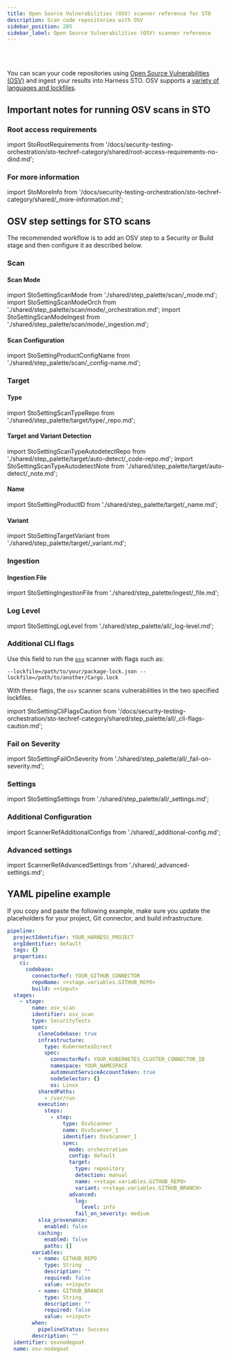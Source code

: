 ```yaml
---
title: Open Source Vulnerabilities (OSV) scanner reference for STO
description: Scan code repositories with OSV
sidebar_position: 285
sidebar_label: Open Source Vulnerabilities (OSV) scanner reference
---
```


<DocsTag   text="Code repo scanners"  backgroundColor= "#cbe2f9" textColor="#0b5cad" link="/docs/security-testing-orchestration/sto-techref-category/security-step-settings-reference#code-repo-scanners"  />
<DocsTag  text="Orchestration" backgroundColor= "#e3cbf9" textColor="#5c0bad" link="/docs/security-testing-orchestration/orchestrate-and-ingest/run-an-orchestrated-scan-in-sto"  />
<DocsTag  text="Ingestion" backgroundColor= "#e3cbf9" textColor="#5c0bad" link="/docs/security-testing-orchestration/orchestrate-and-ingest/ingestion-workflows/ingest-scan-results-into-an-sto-pipeline/" />
<br/>
<br/>

You can scan your code repositories using [Open Source Vulnerabilities (OSV)](https://google.github.io/osv-scanner/) and ingest your results into Harness STO. OSV supports a [variety of languages and lockfiles](https://google.github.io/osv-scanner/supported-languages-and-lockfiles).


## Important notes for running OSV scans in STO 

<!-- Currently, this integration supports the following:

- OSV SAST supports a [variety of languages and lockfiles](https://google.github.io/osv-scanner/supported-languages-and-lockfiles).
- OSV container image scans are currently limited to Debian-based images only.
- STO supports Ingestion mode only for this integration. 

-->


### Root access requirements 

import StoRootRequirements from '/docs/security-testing-orchestration/sto-techref-category/shared/root-access-requirements-no-dind.md';

<StoRootRequirements />


### For more information

import StoMoreInfo from '/docs/security-testing-orchestration/sto-techref-category/shared/_more-information.md';

<StoMoreInfo />


## OSV step settings for STO scans

The recommended workflow is to add an OSV step to a Security or Build stage and then configure it as described below. 

### Scan

#### Scan Mode

import StoSettingScanMode from './shared/step_palette/scan/_mode.md';
import StoSettingScanModeOrch from './shared/step_palette/scan/mode/_orchestration.md';
import StoSettingScanModeIngest from './shared/step_palette/scan/mode/_ingestion.md';

<StoSettingScanMode />
<StoSettingScanModeOrch />
<StoSettingScanModeIngest />


#### Scan Configuration

import StoSettingProductConfigName from './shared/step_palette/scan/_config-name.md';

<StoSettingProductConfigName />


### Target

#### Type

import StoSettingScanTypeRepo from './shared/step_palette/target/type/_repo.md';

<StoSettingScanTypeRepo />

#### Target and Variant Detection 

import StoSettingScanTypeAutodetectRepo from './shared/step_palette/target/auto-detect/_code-repo.md';
import StoSettingScanTypeAutodetectNote from './shared/step_palette/target/auto-detect/_note.md';

<StoSettingScanTypeAutodetectRepo/>
<StoSettingScanTypeAutodetectNote/>

#### Name 

import StoSettingProductID from './shared/step_palette/target/_name.md';

<StoSettingProductID />


#### Variant

import StoSettingTargetVariant from './shared/step_palette/target/_variant.md';

<StoSettingTargetVariant  />


### Ingestion

#### Ingestion File

import StoSettingIngestionFile from './shared/step_palette/ingest/_file.md';

<StoSettingIngestionFile  />

### Log Level

import StoSettingLogLevel from './shared/step_palette/all/_log-level.md';

<StoSettingLogLevel />


### Additional CLI flags

Use this field to run the [`osv`](https://google.github.io/osv-scanner/usage/) scanner with flags such as:

`--lockfile=/path/to/your/package-lock.json --lockfile=/path/to/another/Cargo.lock
`

With these flags, the `osv` scanner scans vulnerabilities in the two specified lockfiles. 


import StoSettingCliFlagsCaution from '/docs/security-testing-orchestration/sto-techref-category/shared/step_palette/all/_cli-flags-caution.md';

<StoSettingCliFlagsCaution />


### Fail on Severity

import StoSettingFailOnSeverity from './shared/step_palette/all/_fail-on-severity.md';

<StoSettingFailOnSeverity />

### Settings

import StoSettingSettings from './shared/step_palette/all/_settings.md';

<StoSettingSettings />


### Additional Configuration

import ScannerRefAdditionalConfigs from './shared/_additional-config.md';

<ScannerRefAdditionalConfigs />


### Advanced settings

import ScannerRefAdvancedSettings from './shared/_advanced-settings.md';

<ScannerRefAdvancedSettings />


## YAML pipeline example 

If you copy and paste the following example, make sure you update the placeholders for your project, Git connector, and build infrastructure.

```yaml
pipeline:
  projectIdentifier: YOUR_HARNESS_PROJECT
  orgIdentifier: default
  tags: {}
  properties:
    ci:
      codebase:
        connectorRef: YOUR_GITHUB_CONNECTOR
        repoName: <+stage.variables.GITHUB_REPO>
        build: <+input>
  stages:
    - stage:
        name: osv_scan
        identifier: osv_scan
        type: SecurityTests
        spec:
          cloneCodebase: true
          infrastructure:
            type: KubernetesDirect
            spec:
              connectorRef: YOUR_KUBERNETES_CLUSTER_CONNECTOR_ID
              namespace: YOUR_NAMESPACE
              automountServiceAccountToken: true
              nodeSelector: {}
              os: Linux
          sharedPaths:
            - /var/run
          execution:
            steps:
              - step:
                  type: OsvScanner
                  name: OsvScanner_1
                  identifier: OsvScanner_1
                  spec:
                    mode: orchestration
                    config: default
                    target:
                      type: repository
                      detection: manual
                      name: <+stage.variables.GITHUB_REPO>
                      variant: <+stage.variables.GITHUB_BRANCH>
                    advanced:
                      log:
                        level: info
                      fail_on_severity: medium
          slsa_provenance:
            enabled: false
          caching:
            enabled: false
            paths: []
        variables:
          - name: GITHUB_REPO
            type: String
            description: ""
            required: false
            value: <+input>
          - name: GITHUB_BRANCH
            type: String
            description: ""
            required: false
            value: <+input>
        when:
          pipelineStatus: Success
        description: ""
  identifier: osvnodegoat
  name: osv-nodegoat


```